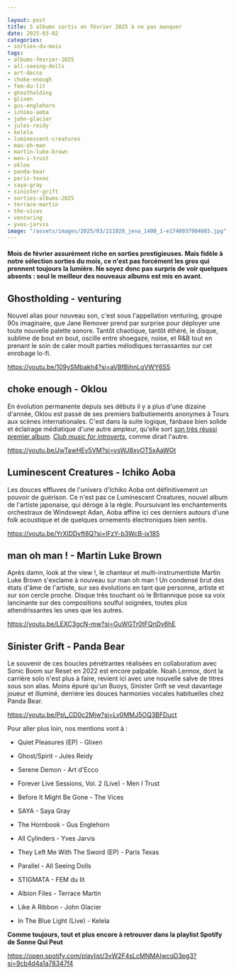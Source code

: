 ```yaml
---

layout: post
title: 5 albums sortis en février 2025 à ne pas manquer
date: 2025-03-02
categories:
- sorties-du-mois
tags:
- albums-fevrier-2025
- all-seeing-dolls
- art-decco
- choke-enough
- fem-du-lit
- ghostholding
- glixen
- gus-englehorn
- ichiko-aoba
- john-glacier
- jules-reidy
- kelela
- luminescent-creatures
- man-oh-man
- martin-luke-brown
- men-i-trust
- oklou
- panda-bear
- paris-texas
- saya-gray
- sinister-grift
- sorties-albums-2025
- terrace-martin
- the-vices
- venturing
- yves-jarvis
image: "/assets/images/2025/03/211028_jena_1400_1-e1740937904665.jpg"
---
```


#### Mois de février assurément riche en sorties prestigieuses. Mais fidèle à notre sélection sorties du mois, ce n'est pas forcément les gros qui prennent toujours la lumière. Ne soyez donc pas surpris de voir quelques absents : seul le meilleur des nouveaux albums est mis en avant.

<!--more-->

## Ghostholding - venturing

Nouvel alias pour nouveau son, c'est sous l'appellation venturing, groupe 90s imaginaire, que Jane Remover prend par surprise pour déployer une toute nouvelle palette sonore. Tantôt chaotique, tantôt éthéré, le disque, sublime de bout en bout, oscille entre shoegaze, noise, et R&B tout en prenant le soin de caler moult parties mélodiques terrassantes sur cet enrobage lo-fi.

https://youtu.be/109ySMbakh4?si=aVBfBihnLgVWY6S5

## choke enough - Oklou

En évolution permanente depuis ses débuts il y a plus d'une dizaine d'année, Oklou est passé de ses premiers balbutiements anonymes à Tours aux scènes internationales. C'est dans la suite logique, fanbase bien solide et éclairage médiatique d'une autre ampleur, qu'elle sort [son très réussi premier album](https://sonnequipeut.com/2025/02/10/oklou-et-la-frontiere-du-reel/). [_Club music for introverts_](https://www.youtube.com/watch?v=haEH7C1lpNI), comme dirait l'autre.

https://youtu.be/JwTawHEv5VM?si=vsWJ8xyOT5xAaWGt

## Luminescent Creatures - Ichiko Aoba

Les douces effluves de l'univers d'Ichiko Aoba ont définitivement un pouvoir de guérison. Ce n'est pas ce Luminescent Creatures, nouvel album de l'artiste japonaise, qui déroge à la règle. Poursuivant les enchantements orchestraux de Windswept Adan, Aoba affine ici ces derniers autours d'une folk acoustique et de quelques ornements électroniques bien sentis.

https://youtu.be/YrXlDDvft8Q?si=IFzY-b3WcB-jx185

## man oh man ! - Martin Luke Brown

Après damn, look at the view !, le chanteur et multi-instrumentiste Martin Luke Brown s'exclame à nouveau sur man oh man ! Un condensé brut des états d'âme de l'artiste, sur ses évolutions en tant que personne, artiste et sur son cercle proche. Disque très touchant où le Britannique pose sa voix lancinante sur des compositions soulful soignées, toutes plus attendrissantes les unes que les autres.

https://youtu.be/LEXC3gcN-mw?si=GuWGTr0tFQnDv6hE

## Sinister Grift - Panda Bear

Le souvenir de ces boucles pénétrantes réalisées en collaboration avec Sonic Boom sur Reset en 2022 est encore palpable. Noah Lennox, dont la carrière solo n'est plus à faire, revient ici avec une nouvelle salve de titres sous son alias. Moins épuré qu'un Buoys, Sinister Grift se veut davantage joueur et illuminé, derrière les douces harmonies vocales habituelles chez Panda Bear.

https://youtu.be/Pp\_CD0c2Mjw?si=Lv0MMJ5OQ3BFDuct

Pour aller plus loin, nos mentions vont à :

- Quiet Pleasures (EP) - Glixen

- Ghost/Spirit - Jules Reidy

- Serene Demon - Art d'Ecco

- Forever Live Sessions, Vol. 2 (Live) - Men I Trust

- Before It Might Be Gone - The Vices

- SAYA - Saya Gray

- The Hornbook - Gus Englehorn

- All Cylinders - Yves Jarvis

- They Left Me With The Sword (EP) - Paris Texas

- Parallel - All Seeing Dolls

- STIGMATA - FEM du lit

- Albion Files - Terrace Martin

- Like A Ribbon - John Glacier

- In The Blue Light (Live) - Kelela

**Comme toujours, tout et plus encore à retrouver dans la playlist Spotify de Sonne Qui Peut**

https://open.spotify.com/playlist/3vW2F4sLcMNMAIwcqD3pg3?si=9cb4d4a1a78347f4

